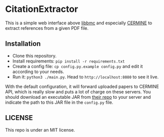 CitationExtractor
=================


This is a simple web interface above
[libbmc](https://github.com/Phyks/libbmc/) and especially
[CERMINE](https://github.com/CeON/CERMINE) to extract references from a given
PDF file.


## Installation

* Clone this repository.
* Install requirements: `pip install -r requirements.txt`
* Create a config file: `cp config.py.example config.py` and edit it according
  to your needs.
* Run it: `python3 ./main.py`. Head to `http://localhost:8080` to see it live.

With the default configuration, it will forward uploaded papers to CERMINE
API, which is really slow and puts a lot of charge on these servers. You
should download an executable JAR from [their
repo](http://maven.icm.edu.pl/artifactory/simple/kdd-releases/pl/edu/icm/cermine/cermine-impl/)
to your server and indicate the path to this JAR file in the `config.py` file.


## LICENSE

This repo is under an MIT license.
